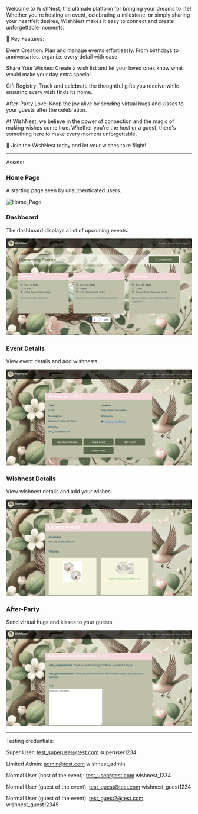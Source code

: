 Welcome to WishNest, the ultimate platform for bringing your dreams to life! Whether you're hosting an event, celebrating a milestone, or simply sharing your heartfelt desires, WishNest makes it easy to connect and create unforgettable moments.

🌟 Key Features:

Event Creation: 
Plan and manage events effortlessly. From birthdays to anniversaries, organize every detail with ease.

Share Your Wishes: 
Create a wish list and let your loved ones know what would make your day extra special.

Gift Registry: 
Track and celebrate the thoughtful gifts you receive while ensuring every wish finds its home.

After-Party Love: 
Keep the joy alive by sending virtual hugs and kisses to your guests after the celebration.

At WishNest, we believe in the power of connection and the magic of making wishes come true. Whether you're the host or a guest, there's something here to make every moment unforgettable.

🎉 Join the WishNest today and let your wishes take flight!
_________________________

Assets:

### Home Page
A starting page seen by unauthenticated users.

![Home_Page](static/assets/homepage.png)

### Dashboard
The dashboard displays a list of upcoming events.

![Dashboard](static/assets/dashboard.png)

### Event Details
View event details and add wishnests.

![Event](static/assets/event.png)

### Wishnest Details
View wishnest details and add your wishes.

![Wishnest](static/assets/wishnest.png)

### After-Party
Send virtual hugs and kisses to your guests.

![Hugs](static/assets/hug.png)



_________________________
Testing credentials:

Super User:
test_superuser@test.com
superuser1234

Limited Admin:
admin@test.com
wishnest_admin

Normal User (host of the event):
test_user@test.com
wishnest_1234

Normal User (guest of the event):
test_guest@test.com
wishnest_guest1234

Normal User (guest of the event):
test_guest2@test.com
wishnest_guest12345
